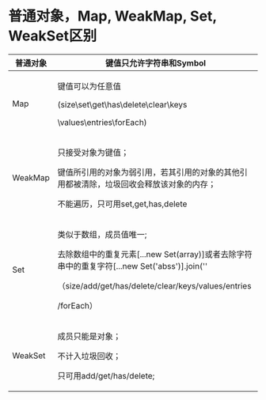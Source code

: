 # 普通对象，Map, WeakMap, Set, WeakSet区别

| 普通对象    | 键值只允许字符串和Symbol                                                                                                                                                           |
| ------- | ------------------------------------------------------------------------------------------------------------------------------------------------------------------------- |
| Map     | <p>键值可以为任意值</p><p>(size\set\get\has\delete\clear\keys</p><p>\values\entries\forEach)</p>                                                                                  |
| WeakMap | <p>只接受对象为键值；</p><p>键值所引用的对象为弱引用，若其引用的对象的其他引用都被清除，垃圾回收会释放该对象的内存；</p><p>不能遍历，只可用set,get,has,delete</p>                                                                      |
| Set     | <p>类似于数组，成员值唯一;</p><p>去除数组中的重复元素[...new Set(array)]或者去除字符串中的重复字符[...new Set('abss')].join(''</p><p>（size/add/get/has/delete/clear/keys/values/entries</p><p>/forEach）</p> |
| WeakSet | <p>成员只能是对象；</p><p>不计入垃圾回收；</p><p>只可用add/get/has/delete;</p>                                                                                                               |


